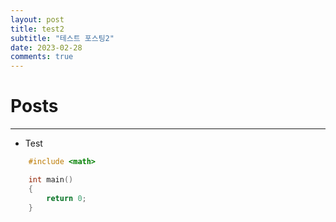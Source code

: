 ```yaml
---
layout: post
title: test2
subtitle: "테스트 포스팅2"
date: 2023-02-28
comments: true
---
```


# Posts

---

+ Test
```c++
	#include <math>

	int main()
	{
		return 0;
	}
```